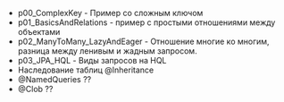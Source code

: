 - p00_ComplexKey - Пример со сложным ключом
- p01_BasicsAndRelations - пример с простыми отношениями между объектами
- p02_ManyToMany_LazyAndEager - Отношение многие ко многим, разница между ленивым и жадным запросом.
- p03_JPA_HQL - Виды запросов на HQL
- Наследование таблиц @Inheritance
- @NamedQueries ??
- @Clob ??